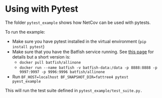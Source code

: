 # Using with Pytest

The folder `pytest_example` shows how NetCov can be used with pytests.

To run the example:
- Make sure you have pytest installed in the virtual environment (`pip install pytest`)
- Make sure that you have the Batfish service running. See [this page](https://batfish.readthedocs.io/en/latest/) for details but a short version is: 
  - `docker pull batfish/allinone` 
  - `docker run --name batfish -v batfish-data:/data -p 8888:8888 -p 9997:9997 -p 9996:9996 batfish/allinone`
- Run `BF_HOST=localhost BF_SNAPSHOT_DIR=fattree4 pytest pyest_example`

This will run the test suite defined in `pytest_example/test_suite.py.`


